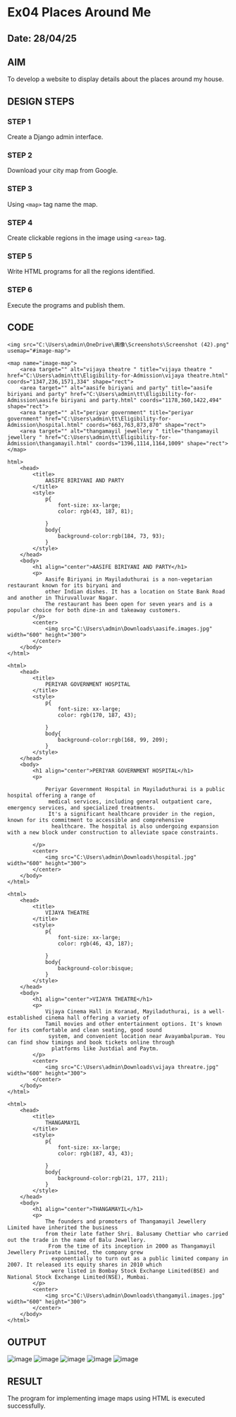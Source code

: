 # Ex04 Places Around Me
## Date: 28/04/25

## AIM
To develop a website to display details about the places around my house.

## DESIGN STEPS

### STEP 1
Create a Django admin interface.

### STEP 2
Download your city map from Google.

### STEP 3
Using ```<map>``` tag name the map.

### STEP 4
Create clickable regions in the image using ```<area>``` tag.

### STEP 5
Write HTML programs for all the regions identified.

### STEP 6
Execute the programs and publish them.

## CODE
```
<img src="C:\Users\admin\OneDrive\画像\Screenshots\Screenshot (42).png" usemap="#image-map">

<map name="image-map">
    <area target="" alt="vijaya theatre " title="vijaya theatre " href="C:\Users\admin\tt\Eligibility-for-Admission\vijaya theatre.html" coords="1347,236,1571,334" shape="rect">
    <area target="" alt="aasife biriyani and party" title="aasife biriyani and party" href="C:\Users\admin\tt\Eligibility-for-Admission\aasife biriyani and party.html" coords="1178,360,1422,494" shape="rect">
    <area target="" alt="periyar government" title="periyar government" href="C:\Users\admin\tt\Eligibility-for-Admission\hospital.html" coords="663,763,873,870" shape="rect">
    <area target="" alt="thangamayil jewellery " title="thangamayil jewellery " href="C:\Users\admin\tt\Eligibility-for-Admission\thangamayil.html" coords="1396,1114,1164,1009" shape="rect">
</map>
```
```
html>
    <head>
        <title>
            AASIFE BIRIYANI AND PARTY
        </title>
        <style>
            p{
                font-size: xx-large;
                color: rgb(43, 187, 81);
                
            }
            body{
                background-color:rgb(184, 73, 93);
            }
        </style>
    </head>
    <body>
        <h1 align="center">AASIFE BIRIYANI AND PARTY</h1>
        <p>
            Aasife Biriyani in Mayiladuthurai is a non-vegetarian restaurant known for its biryani and 
            other Indian dishes. It has a location on State Bank Road and another in Thiruvalluvar Nagar. 
            The restaurant has been open for seven years and is a popular choice for both dine-in and takeaway customers.  
        </p>
        <center>
            <img src="C:\Users\admin\Downloads\aasife.images.jpg" width="600" height="300">
        </center>
    </body>
</html>
```
```
<html>
    <head>
        <title>
            PERIYAR GOVERNMENT HOSPITAL
        </title>
        <style>
            p{
                font-size: xx-large;
                color: rgb(170, 187, 43);
                
            }
            body{
                background-color:rgb(168, 99, 209);
            }
        </style>
    </head>
    <body>
        <h1 align="center">PERIYAR GOVERNMENT HOSPITAL</h1>
        <p>
           
            Periyar Government Hospital in Mayiladuthurai is a public hospital offering a range of
             medical services, including general outpatient care, emergency services, and specialized treatments. 
             It's a significant healthcare provider in the region, known for its commitment to accessible and comprehensive
              healthcare. The hospital is also undergoing expansion with a new block under construction to alleviate space constraints. 
             
        </p>
        <center>
            <img src="C:\Users\admin\Downloads\hospital.jpg" width="600" height="300">
        </center>
    </body>
</html>
```
```
<html>
    <head>
        <title>
            VIJAYA THEATRE
        </title>
        <style>
            p{
                font-size: xx-large;
                color: rgb(46, 43, 187);
                
            }
            body{
                background-color:bisque;
            }
        </style>
    </head>
    <body>
        <h1 align="center">VIJAYA THEATRE</h1>
        <p>
            Vijaya Cinema Hall in Koranad, Mayiladuthurai, is a well-established cinema hall offering a variety of 
            Tamil movies and other entertainment options. It's known for its comfortable and clean seating, good sound
             system, and convenient location near Avayambalpuram. You can find show timings and book tickets online through
              platforms like Justdial and Paytm. 
        </p>
        <center>
            <img src="C:\Users\admin\Downloads\vijaya threatre.jpg" width="600" height="300">
        </center>
    </body>
</html>
```
```
<html>
    <head>
        <title>
            THANGAMAYIL
        </title>
        <style>
            p{
                font-size: xx-large;
                color: rgb(187, 43, 43);
                
            }
            body{
                background-color:rgb(21, 177, 211);
            }
        </style>
    </head>
    <body>
        <h1 align="center">THANGAMAYIL</h1>
        <p>
            The founders and promoters of Thangamayil Jewellery Limited have inherited the business 
            from their late father Shri. Balusamy Chettiar who carried out the trade in the name of Balu Jewellery.
             From the time of its inception in 2000 as Thangamayil Jewellery Private Limited, the company grew
              exponentially to turn out as a public limited company in 2007. It released its equity shares in 2010 which 
              were listed in Bombay Stock Exchange Limited(BSE) and National Stock Exchange Limited(NSE), Mumbai. 
        </p>
        <center>
            <img src="C:\Users\admin\Downloads\thangamyil.images.jpg" width="600" height="300">
        </center>
    </body>
</html>
```

## OUTPUT
![image](https://github.com/user-attachments/assets/da0943a3-6f2e-4765-8ada-f97fdd9d3d80)
![image](https://github.com/user-attachments/assets/e162ea86-7d0d-4874-8f7a-aef8ad375e62)
![image](https://github.com/user-attachments/assets/b6cb89c0-af91-4502-beff-d8947c0a8c6a)
![image](https://github.com/user-attachments/assets/90aab398-d7cb-4296-908f-a397d061b50f)
![image](https://github.com/user-attachments/assets/8144562c-9f1a-4067-88bc-a9f7456fd5c8)







## RESULT
The program for implementing image maps using HTML is executed successfully.
